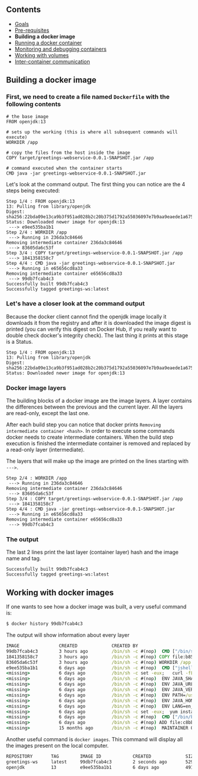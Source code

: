 ## Contents

* <a href="https://workshops.emanuelciuca.com/docker">Goals</a>
* <a href="https://workshops.emanuelciuca.com/docker/pre-requisites">Pre-requisites</a>
* <span>**Building a docker image**</span>
* <a href="https://workshops.emanuelciuca.com/docker/docker-run">Running a docker container</a>
* <a href="https://workshops.emanuelciuca.com/docker/docker-monitoring-and-debug">Monitoring and debugging containers</a>
* <a href="https://workshops.emanuelciuca.com/docker/docker-volume">Working with volumes</a>
* <a href="https://workshops.emanuelciuca.com/docker/docker-network">Inter-container communication</a>

## Building a docker image

### First, we need to create a file named `Dockerfile` with the following contents

```
# the base image
FROM openjdk:13

# sets up the working (this is where all subsequent commands will execute)
WORKDIR /app

# copy the files from the host inside the image
COPY target/greetings-webservice-0.0.1-SNAPSHOT.jar /app

# command executed when the container starts
CMD java -jar greetings-webservice-0.0.1-SNAPSHOT.jar
```

Let's look at the command output. The first thing you can notice are the 4 steps being executed:
```
Step 1/4 : FROM openjdk:13
13: Pulling from library/openjdk
Digest: sha256:22bda09e13ca9b3f951ad028b2c20b375d1792a55036097e7b9aa9eaede1a675
Status: Downloaded newer image for openjdk:13
 ---> e9ee535ba1b1
Step 2/4 : WORKDIR /app
 ---> Running in 236da3c84646
Removing intermediate container 236da3c84646
 ---> 83605da6c53f
Step 3/4 : COPY target/greetings-webservice-0.0.1-SNAPSHOT.jar /app
 ---> 1841358158c7
Step 4/4 : CMD java -jar greetings-webservice-0.0.1-SNAPSHOT.jar
 ---> Running in e65656cd8a33
Removing intermediate container e65656cd8a33
 ---> 99db7fcab4c3
Successfully built 99db7fcab4c3
Successfully tagged greetings-ws:latest
```

### Let's have a closer look at the command output

Because the docker client cannot find the openjdk image locally it downloads it from the registry and after it is downloaded the image digest is printed (you can verify this digest on Docker Hub, if you really want to double check docker's integrity check). The last thing it prints at this stage is a Status.

```
Step 1/4 : FROM openjdk:13
13: Pulling from library/openjdk
Digest: sha256:22bda09e13ca9b3f951ad028b2c20b375d1792a55036097e7b9aa9eaede1a675
Status: Downloaded newer image for openjdk:13
```

### Docker image layers

The building blocks of a docker image are the image layers. A layer contains the differences between the previous and the current layer. All the layers are read-only, except the last one.

After each build step you can notice that docker prints `Removing intermediate container <hash>`. In order to execute some commands docker needs to create intermediate containers. When the build step execution is finished the intermediate container is removed and replaced by a read-only layer (intermediate).

The layers that will make up the image are printed on the lines starting with `--->`.

```
Step 2/4 : WORKDIR /app
 ---> Running in 236da3c84646
Removing intermediate container 236da3c84646
 ---> 83605da6c53f
Step 3/4 : COPY target/greetings-webservice-0.0.1-SNAPSHOT.jar /app
 ---> 1841358158c7
Step 4/4 : CMD java -jar greetings-webservice-0.0.1-SNAPSHOT.jar
 ---> Running in e65656cd8a33
Removing intermediate container e65656cd8a33
 ---> 99db7fcab4c3
```

### The output

The last 2 lines print the last layer (container layer) hash and the image name and tag.

```
Successfully built 99db7fcab4c3
Successfully tagged greetings-ws:latest
```

## Working with docker images

If one wants to see how a docker image was built, a very useful command is:

```cmd
$ docker history 99db7fcab4c3
```

The output will show information about every layer

```cmd
IMAGE               CREATED             CREATED BY                                      SIZE                COMMENT
99db7fcab4c3        3 hours ago         /bin/sh -c #(nop)  CMD ["/bin/sh" "-c" "java…   0B                  
1841358158c7        3 hours ago         /bin/sh -c #(nop) COPY file:b852d9538176de45…   38.7MB              
83605da6c53f        3 hours ago         /bin/sh -c #(nop) WORKDIR /app                  0B                  
e9ee535ba1b1        6 days ago          /bin/sh -c #(nop)  CMD ["jshell"]               0B                  
<missing>           6 days ago          /bin/sh -c set -eux;   curl -fL -o /openjdk.…   330MB               
<missing>           6 days ago          /bin/sh -c #(nop)  ENV JAVA_SHA256=2e0171654…   0B                  
<missing>           6 days ago          /bin/sh -c #(nop)  ENV JAVA_URL=https://down…   0B                  
<missing>           6 days ago          /bin/sh -c #(nop)  ENV JAVA_VERSION=13.0.1      0B                  
<missing>           6 days ago          /bin/sh -c #(nop)  ENV PATH=/usr/java/openjd…   0B                  
<missing>           6 days ago          /bin/sh -c #(nop)  ENV JAVA_HOME=/usr/java/o…   0B                  
<missing>           6 days ago          /bin/sh -c #(nop)  ENV LANG=en_US.UTF-8         0B                  
<missing>           6 days ago          /bin/sh -c set -eux;  yum install -y   gzip …   42.2MB              
<missing>           6 days ago          /bin/sh -c #(nop)  CMD ["/bin/bash"]            0B                  
<missing>           6 days ago          /bin/sh -c #(nop) ADD file:c8bbabb7270612c9e…   118MB               
<missing>           15 months ago       /bin/sh -c #(nop)  MAINTAINER Oracle Linux P…   0B 
```

Another useful command is `docker images`. This command will display all the images present on the local computer.

```cmd
REPOSITORY       TAG        IMAGE ID            CREATED             SIZE
greetings-ws     latest     99db7fcab4c3        2 seconds ago       529MB
openjdk          13         e9ee535ba1b1        6 days ago          491MB
```
